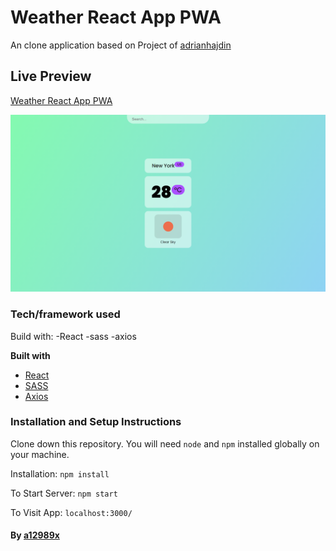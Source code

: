 # Weather React App PWA

An clone application based on Project of [adrianhajdin](https://github.com/adrianhajdin 'JavaScript Mastery')

## Live Preview

[Weather React App PWA](https://weather-react-pwa-jsmastery.vercel.app/ 'Weather React App PWA')

![breaking-bad-cast](./thumb.png)

### Tech/framework used

Build with:
-React
-sass
-axios

<b>Built with</b>

-   [React](https://reactjs.org/)
-   [SASS](https://sass-lang.com/)
-   [Axios](https://www.npmjs.com/package/axios)

### Installation and Setup Instructions

Clone down this repository. You will need `node` and `npm` installed globally on your machine.

Installation: `npm install`

To Start Server: `npm start`

To Visit App: `localhost:3000/`

#### By **[a12989x](https://github.com/a12989x, 'Alexis Guzman')**
